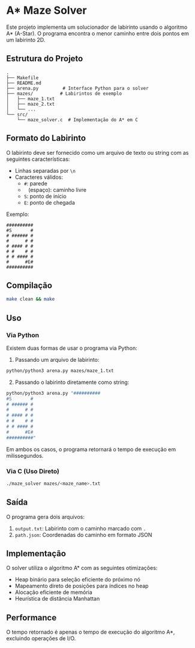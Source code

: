 # A* Maze Solver

Este projeto implementa um solucionador de labirinto usando o algoritmo A* (A-Star). O programa encontra o menor caminho entre dois pontos em um labirinto 2D.

## Estrutura do Projeto

```
.
├── Makefile
├── README.md
├── arena.py         # Interface Python para o solver
├── mazes/          # Labirintos de exemplo
│   ├── maze_1.txt
│   ├── maze_2.txt
│   └── ...
└── src/
    └── maze_solver.c  # Implementação do A* em C
```

## Formato do Labirinto

O labirinto deve ser fornecido como um arquivo de texto ou string com as seguintes características:
- Linhas separadas por `\n`
- Caracteres válidos:
  - `#`: parede
  - ` ` (espaço): caminho livre
  - `S`: ponto de início
  - `E`: ponto de chegada

Exemplo:
```
##########
#S       #
# ###### #
#      # #
# #### # #
# #    # #
# # #### #
#      #E#
##########
```

## Compilação

```bash
make clean && make
```

## Uso

### Via Python

Existem duas formas de usar o programa via Python:

1. Passando um arquivo de labirinto:
```bash
python/python3 arena.py mazes/maze_1.txt
```

2. Passando o labirinto diretamente como string:
```bash
python/python3 arena.py "##########
#S       #
# ###### #
#      # #
# #### # #
# #    # #
# # #### #
#      #E#
##########"
```

Em ambos os casos, o programa retornará o tempo de execução em milissegundos.

### Via C (Uso Direto)

```bash
./maze_solver mazes/<maze_name>.txt
```

## Saída

O programa gera dois arquivos:
1. `output.txt`: Labirinto com o caminho marcado com `.`
2. `path.json`: Coordenadas do caminho em formato JSON

## Implementação

O solver utiliza o algoritmo A* com as seguintes otimizações:
- Heap binário para seleção eficiente do próximo nó
- Mapeamento direto de posições para índices no heap
- Alocação eficiente de memória
- Heurística de distância Manhattan

## Performance

O tempo retornado é apenas o tempo de execução do algoritmo A*, excluindo operações de I/O.
